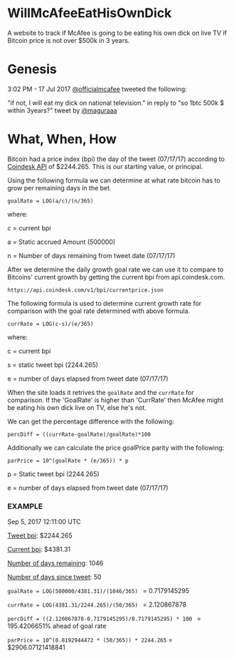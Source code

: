 # WillMcAfeeEatHisOwnDick
A website to track if McAfee is going to be eating his own dick on live TV if Bitcoin price is not over $500k in 3 years.

# Genesis
3:02 PM - 17 Jul 2017 [@officialmcafee](https://twitter.com/officialmcafee/status/887024683379544065) tweeted the following:

"if not, I will eat my dick on national television." in reply to "so 1btc 500k $ within 3years?" tweet by [@maguraaa](https://twitter.com/maguraaa/status/887023868531048448)

# What, When, How
Bitcoin had a price index (bpi) the day of the tweet (07/17/17) according to [Coindesk API](https://api.coindesk.com/v1/bpi/historical/close.json?start=2017-07-17&end=2017-07-17) of $2244.265. This is our starting value, or principal. 

Using the following formula we can determine at what rate bitcoin has to grow per remaining days in the bet.

`goalRate = LOG(a/c)/(n/365)`

where:

c = current bpi

a = Static accrued Amount (500000)

n = Number of days remaining from tweet date (07/17/17)

After we determine the daily growth goal rate we can use it to compare to Bitcoins' current growth by getting the current bpi from api.coindesk.com. 

`https://api.coindesk.com/v1/bpi/currentprice.json`

The following formula is used to determine current growth rate for comparison with the goal rate determined with above formula. 

`currRate = LOG(c-s)/(e/365)`

where:

c = current bpi

s = static tweet bpi (2244.265)

e = number of days elapsed from tweet date (07/17/17)

When the site loads it retrives the `goalRate` and the `currRate` for comparison. If the 'GoalRate' is higher than 'CurrRate' then McAfee might be eating his own dick live on TV, else he's not. 

We can get the percentage difference with the following:

`percDiff = ((currRate-goalRate)/goalRate)*100`

Additionally we can calculate the price goalPrice parity with the following: 

`parPrice = 10^(goalRate * (e/365)) * p`

p = Static tweet bpi (2244.265)

e = number of days elapsed from tweet date (07/17/17)

### EXAMPLE

Sep 5, 2017 12:11:00 UTC

[Tweet bpi](https://api.coindesk.com/v1/bpi/historical/close.json?start=2017-07-17&end=2017-07-17): $2244.265

[Current bpi](https://api.coindesk.com/v1/bpi/currentprice.json): $4381.31

[Number of days remaining](https://www.google.com/search?q=how+many+days+till+july+17+2020): 1046

[Number of days since tweet](https://www.google.com/search?q=how+many+days+since+july+17+2017): 50

`goalRate = LOG(500000/4381.31)/(1046/365) ` = 0.7179145295

`currRate = LOG(4381.31/2244.265)/(50/365) ` = 2.120867878

`percDiff = ((2.120867878-0.7179145295)/0.7179145295) * 100 ` = 195.4206651% ahead of goal rate

`parPrice = 10^(0.8192944472 * (50/365)) * 2244.265` = $2906.07121418841
